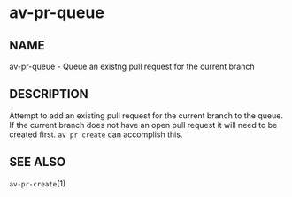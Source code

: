 # av-pr-queue

## NAME

av-pr-queue - Queue an existng pull request for the current branch

## DESCRIPTION

Attempt to add an existing pull request for the current branch to the queue.
If the current branch does not have an open pull request it will need to be
created first. `av pr create` can accomplish this. 

## SEE ALSO

`av-pr-create`(1)
